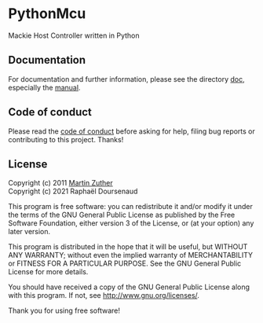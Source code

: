 # PythonMcu

Mackie Host Controller written in Python

## Documentation

For documentation and further information, please see the directory
[doc][], especially the [manual][].

## Code of conduct

Please read the [code of conduct][COC] before asking for help, filing
bug reports or contributing to this project.  Thanks!

## License

Copyright (c) 2011 [Martin Zuther][]  
Copyright (c) 2021 Raphaël Doursenaud

This program is free software: you can redistribute it and/or modify
it under the terms of the GNU General Public License as published by
the Free Software Foundation, either version 3 of the License, or
(at your option) any later version.

This program is distributed in the hope that it will be useful,
but WITHOUT ANY WARRANTY; without even the implied warranty of
MERCHANTABILITY or FITNESS FOR A PARTICULAR PURPOSE.  See the
GNU General Public License for more details.

You should have received a copy of the GNU General Public License
along with this program.  If not, see <http://www.gnu.org/licenses/>.

Thank you for using free software!


[Martin Zuther]:  http://www.mzuther.de/
[COC]:            https://github.com/mzuther/PythonMcu/tree/master/CODE_OF_CONDUCT.markdown
[doc]:            https://github.com/mzuther/PythonMcu/tree/master/doc/
[manual]:         https://github.com/mzuther/PythonMcu/raw/master/doc/PythonMcu.pdf
